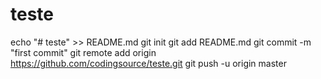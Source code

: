 # teste

echo "# teste" >> README.md
git init
git add README.md
git commit -m "first commit"
git remote add origin https://github.com/codingsource/teste.git
git push -u origin master
